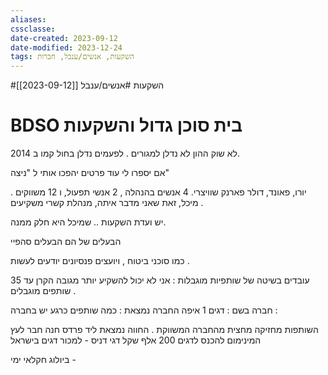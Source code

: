 ```yaml
---
aliases: 
cssclasse: 
date-created: 2023-09-12
date-modified: 2023-12-24
tags: השקעות, אנשים/ענבל, חברות
---
```

#השקעות #אנשים/ענבל [[2023-09-12]]

# BDSO בית סוכן גדול והשקעות

לא שוק ההון לא נדלן למגורים . לפעמים נדלן בחול
קמו ב 2014.

אם יספרו לי עוד פרטים יהפכו אותי ל "ניצה"

 יורו, פאונד, דולר פארנק שוויצרי.
4 אנשים בהנהלה , 2 אנשי תפעול, ו 12 משווקים .
מיכל, זאת שאני מדבר איתה, מנהלת קשרי משקיעים .

יש ועדת השקעות .. שמיכל היא חלק ממנה.

הבעלים של הם הבעלים
סהפיי

כמו סוכני ביטוח , ויועצים פנסיונים יודעים לעשות .

עובדים בשיטה של שותפיות מוגבלות :
אני לא יכול להשקיע יותר מגובה הקרן
עד 35 שותפים מוגבלים .

חברה בשם : דגים 1
איפה החברה נמצאת :
כמה שותפים כרגע יש בחברה :

השותפות מחזיקה מחצית מהחברה המשווקת .
החווה נמצאת ליד פרדס חנה חבר לעץ
המינימום להכנס לדגים 200 אלף שקל
דגי דניס - למכור דגים בישראל

ביולוג חקלאי ימי -
